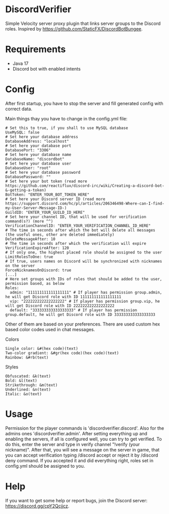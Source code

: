 # DiscordVerifier

Simple Velocity server proxy plugin that links server groups to the Discord roles. Inspired by https://github.com/StaticFX/DiscordBotBungee.

# Requirements
- Java 17
- Discord bot with enabled intents

# Config

After first startup, you have to stop the server and fill generated config with correct data. 

Main things thay you have to change in the config.yml file:
```
# Set this to true, if you shall to use MySQL database
UseMySQL: false
# Set here your database address
DatabaseAddress: "localhost"
# Set here your database port
DatabasePort: "3306"
# Set here your database name
DatabaseName: "discordbot"
# Set here your database user
DatabaseUser: "root"
# Set here your database password
DatabasePassword: ""
# Set here your bot token (read more https://github.com/reactiflux/discord-irc/wiki/Creating-a-discord-bot-&-getting-a-token)
BotToken: "ENTER_YOUR_BOT_TOKEN_HERE"
# Set here your Discord server ID (read more https://support.discord.com/hc/pl/articles/206346498-Where-can-I-find-my-User-Server-Message-ID-)
GuildID: "ENTER_YOUR_GUILD_ID_HERE"
# Set here your channel ID, that will be used for verification command(s?) (more ^^)
VerificationChannelID: "ENTER_YOUR_VERIFICATION_CHANNEL_ID_HERE"
# The time in seconds after which the bot will delete all messages (the useful ones, other are deleted immediately)
DeleteMessageAfter: 10
# The time in seconds after which the verification will expire
VerificationExpireAfter: 120
# If only one, the highest placed role should be assigned to the user
LimitRolesToOne: true
# If true, users names on Discord will be synchronized with nicknames on the server
ForceNicknamesOnDiscord: true
[...]
# Here set groups with IDs of roles that should be added to the user, permission based, as below
Roles:
  admin: "111111111111111111" # If player has permission group.admin, he will get Discord role with ID 111111111111111111
  vip: "222222222222222222" # If player has permission group.vip, he will get Discord role with ID 222222222222222222
  default: "333333333333333333" # If player has permission group.default, he will get Discord role with ID 333333333333333333
```
Other of them are based on your preferences. There are used custom hex based color codes used in chat messages.

Colors
```
Single color: &#(hex code)(text)
Two-color gradient: &#gr(hex code)(hex code)(text)
Rainbow: &#rb(text)
```

Styles
```
Obfuscated: &k(text)
Bold: &l(text)
Strikethrough: &m(text)
Underlined: &n(text)
Italic: &o(text)
```

# Usage

Permission for the player commands is 'discordverifier.discord'. Also for the admins ones 'discordverifier.admin'. 
After setting everything up and enabling the servers, if all is configured well, you can try to get verified. 
To do this, enter the server and type in verify channel "!verify (your nickname)". 
After that, you will see a message on the server in game, that you can accept verification typing /discord accept or reject it by /discord deny command.
If you accepted it and did everything right, roles set in config.yml should be assigned to you.

# Help

If you want to get some help or report bugs, join the Discord server: https://discord.gg/cpY2Qcjjcz.
